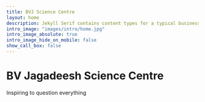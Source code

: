```yaml
---
title: BVJ Science Centre
layout: home
description: Jekyll Serif contains content types for a typical business website. The theme is fully responsive, blazing fast and artfully illustrated.
intro_image: "images/intro/home.jpg"
intro_image_absolute: true
intro_image_hide_on_mobile: false
show_call_box: false
---
```


# BV Jagadeesh Science Centre

Inspiring to question everything
<br>
<br>
<br>
<br>
<br>


